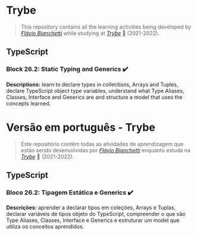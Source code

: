 # Trybe

> This repository contains all the learning activities being developed by _[Flávio Bianchetti](https://www.linkedin.com/in/flaviobianchetti/)_ while studying at _[Trybe](https://www.betrybe.com/)_ :rocket: (2021-2022).

## TypeScript


### Block 26.2: Static Typing and Generics :heavy_check_mark:

**Descriptions:** learn to declare types in collections, Arrays and Tuples, declare TypeScript object type variables, understand what Type Aliases, Classes, Interface and Generics are and structure a model that uses the concepts learned.

# Versão em português - Trybe

> Este repositório contêm todas as atividades de aprendizagem que estão sendo desenvolvidas por  _[Flávio Bianchetti](https://www.linkedin.com/in/flaviobianchetti/)_ enquanto estuda na _[Trybe](https://www.betrybe.com/)_ :rocket: (2021-2022).

## TypeScript


### Bloco 26.2: Tipagem Estática e Generics :heavy_check_mark:

**Descrições:** aprender a declarar tipos em coleções, Arrays e Tuplas, declarar variáveis de tipos objeto do TypeScript, compreender o que são Type Aliases, Classes, Interface e Generics e estruturar um model que utiliza os conceitos aprendidos.
